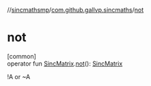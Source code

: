 //[sincmathsmp](../../index.md)/[com.github.gallvp.sincmaths](index.md)/[not](not.md)

# not

[common]\
operator fun [SincMatrix](-sinc-matrix/index.md).[not](not.md)(): [SincMatrix](-sinc-matrix/index.md)

!A or ~A
